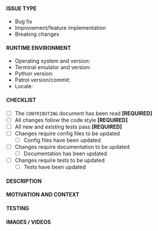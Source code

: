 <!-- Provide a descriptive summary of the changes in the title above -->

#### ISSUE TYPE
<!-- Pick relevant types and delete the rest -->
- Bug fix
- Improvement/feature implementation
- Breaking changes

#### RUNTIME ENVIRONMENT
<!-- Details of your runtime environment -->
<!-- Retrieve Python/patrol version and locale with `patrol -\-version` -->
- Operating system and version: 
- Terminal emulator and version: 
- Python version: 
- Patrol version/commit: 
- Locale: 

#### CHECKLIST
<!-- All [REQUIRED] requisites need to be fulfilled -->
<!-- Replace [ ] with [X] when fulfilled -->
- [ ] The `CONTRIBUTING` document has been read **[REQUIRED]**
- [ ] All changes follow the code style **[REQUIRED]**
- [ ] All new and existing tests pass **[REQUIRED]**
- [ ] Changes require config files to be updated
    - [ ] Config files have been updated
- [ ] Changes require documentation to be updated
    - [ ] Documentation has been updated
- [ ] Changes require tests to be updated
    - [ ] Tests have been updated

#### DESCRIPTION
<!-- Describe the changes in detail -->


#### MOTIVATION AND CONTEXT
<!-- Why are these changes required? -->
<!-- What problems do these changes solve? -->
<!-- Link to relevant issues -->


#### TESTING
<!-- What tests have been run? -->
<!-- How does the changes affect other areas of the codebase? -->


#### IMAGES / VIDEOS<!-- Only if relevant -->
<!-- Link or embed images and videos of screenshots, sketches etc. -->

